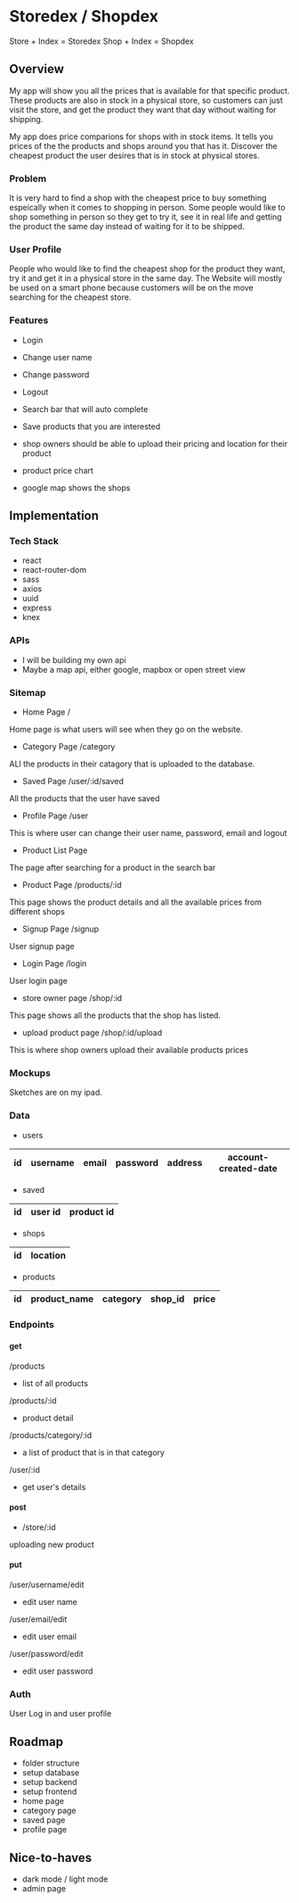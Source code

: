 # Storedex / Shopdex

Store + Index = Storedex
Shop + Index = Shopdex

## Overview

<!-- What is your app? Brief description in a couple of sentences. -->

My app will show you all the prices that is available for that specific product. These products are also in stock in a physical store, so customers can just visit the store, and get the product they want that day without waiting for shipping.

My app does price comparions for shops with in stock items. It tells you prices of the the products and shops around you that has it.
Discover the cheapest product the user desires that is in stock at physical stores.

### Problem

<!-- Why is your app needed? Background information around any pain points or other reasons. -->

It is very hard to find a shop with the cheapest price to buy something espeically when it comes to shopping in person. Some people would like to shop something in person so they get to try it, see it in real life and getting the product the same day instead of waiting for it to be shipped.

### User Profile

<!-- Who will use your app? How will they use it? Any special considerations that your app must take into account. -->

People who would like to find the cheapest shop for the product they want, try it and get it in a physical store in the same day. The Website will mostly be used on a smart phone because customers will be on the move searching for the cheapest store.

### Features

<!-- List the functionality that your app will include. These can be written as user stories or descriptions with related details. Do not describe _how_ these features are implemented, only _what_ needs to be implemented. -->

- Login
- Change user name
- Change password
- Logout

- Search bar that will auto complete
- Save products that you are interested

- shop owners should be able to upload their pricing and location for their product

- product price chart
- google map shows the shops

## Implementation

### Tech Stack

<!-- List technologies that will be used in your app, including any libraries to save time or provide more functionality. Be sure to research any potential limitations. -->

- react
- react-router-dom
- sass
- axios
- uuid
- express
- knex

### APIs

<!-- List any external sources of data that will be used in your app. -->

- I will be building my own api
- Maybe a map api, either google, mapbox or open street view

### Sitemap

<!-- List the pages of your app with brief descriptions. You can show this visually, or write it out. -->

- Home Page /

Home page is what users will see when they go on the website.

- Category Page /category

ALl the products in their catagory that is uploaded to the database.

- Saved Page /user/:id/saved

All the products that the user have saved

- Profile Page /user

This is where user can change their user name, password, email and logout

- Product List Page

The page after searching for a product in the search bar

- Product Page /products/:id

This page shows the product details and all the available prices from different shops

- Signup Page /signup

User signup page

- Login Page /login

User login page

- store owner page /shop/:id

This page shows all the products that the shop has listed.

- upload product page /shop/:id/upload

This is where shop owners upload their available products prices

### Mockups

<!-- Provide visuals of your app's screens. You can use tools like Figma or pictures of hand-drawn sketches. -->

Sketches are on my ipad.

### Data

<!-- Describe your data and the relationships between them. You can show this visually using diagrams, or write it out. -->

- users

| id  | username | email | password | address | account-created-date |
| --- | -------- | ----- | -------- | ------- | -------------------- |

- saved

| id  | user id | product id |
| --- | ------- | ---------- |

- shops

| id  | location |
| --- | -------- |

- products

| id  | product_name | category | shop_id | price |
| --- | ------------ | -------- | ------- | ----- |

### Endpoints

<!-- List endpoints that your server will implement, including HTTP methods, parameters, and example responses. -->

#### get

/products

- list of all products

/products/:id

- product detail

/products/category/:id

- a list of product that is in that category

/user/:id

- get user's details

#### post

- /store/:id

uploading new product

#### put

/user/username/edit

- edit user name

/user/email/edit

- edit user email

/user/password/edit

- edit user password

### Auth

<!-- Does your project include any login or user profile functionality? If so, describe how authentication/authorization will be implemented. -->

User Log in and user profile

## Roadmap

<!-- Scope your project as a sprint. Break down the tasks that will need to be completed and map out timeframes for implementation. Think about what you can reasonably complete before the due date. The more detail you provide, the easier it will be to build. -->

- folder structure
- setup database
- setup backend
- setup frontend
- home page
- category page
- saved page
- profile page

## Nice-to-haves

<!-- Your project will be marked based on what you committed to in the above document. Under nice-to-haves, you can list any additional features you may complete if you have extra time, or after finishing. -->

- dark mode / light mode
- admin page
